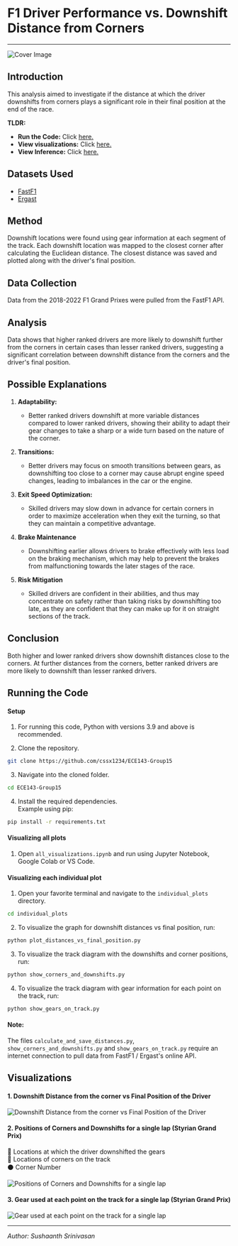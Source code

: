 # F1 Driver Performance vs. Downshift Distance from Corners

---

![Cover Image](./misc_images/cover.png)

## Introduction

This analysis aimed to investigate if the distance at which the driver downshifts from corners plays a significant role in their final position at the end of the race.

**TLDR:**

- **Run the Code:** Click [here.](#running-the-code)
- **View visualizations:** Click [here.](#visualizations)
- **View Inference:** Click [here.](#analysis)

## Datasets Used

- [FastF1](https://github.com/theOehrly/Fast-F1)
- [Ergast](https://ergast.com/mrd/)

## Method

Downshift locations were found using gear information at each segment of the track. Each downshift location was mapped to the closest corner after calculating the Euclidean distance. The closest distance was saved and plotted along with the driver's final position.

## Data Collection

Data from the 2018-2022 F1 Grand Prixes were pulled from the FastF1 API.

## Analysis

Data shows that higher ranked drivers are more likely to downshift further from the corners in certain cases than lesser ranked drivers, suggesting a significant correlation between downshift distance from the corners and the driver's final position.

## Possible Explanations

1. **Adaptability:**

   - Better ranked drivers downshift at more variable distances compared to lower ranked drivers, showing their ability to adapt their gear changes to take a sharp or a wide turn based on the nature of the corner.

2. **Transitions:**

   - Better drivers may focus on smooth transitions between gears, as downshifting too close to a corner may cause abrupt engine speed changes, leading to imbalances in the car or the engine.

3. **Exit Speed Optimization:**

   - Skilled drivers may slow down in advance for certain corners in order to maximize acceleration when they exit the turning, so that they can maintain a competitive advantage.

4. **Brake Maintenance**

   - Downshifting earlier allows drivers to brake effectively with less load on the braking mechanism, which may help to prevent the brakes from malfunctioning towards the later stages of the race.

5. **Risk Mitigation**
   - Skilled drivers are confident in their abilities, and thus may concentrate on safety rather than taking risks by downshifting too late, as they are confident that they can make up for it on straight sections of the track.

## Conclusion

Both higher and lower ranked drivers show downshift distances close to the corners. At further distances from the corners, better ranked drivers are more likely to downshift than lesser ranked drivers.

## Running the Code

#### Setup

1. For running this code, Python with versions 3.9 and above is recommended.

2. Clone the repository.

```sh
git clone https://github.com/cssx1234/ECE143-Group15
```

3. Navigate into the cloned folder.

```sh
cd ECE143-Group15
```

4. Install the required dependencies. \
   Example using pip:

```sh
pip install -r requirements.txt
```

#### Visualizing all plots

1. Open `all_visualizations.ipynb` and run using Jupyter Notebook, Google Colab or VS Code.

#### Visualizing each individual plot

1. Open your favorite terminal and navigate to the `individual_plots` directory.

```sh
cd individual_plots
```

2. To visualize the graph for downshift distances vs final position, run:

```sh
python plot_distances_vs_final_position.py
```

3. To visualize the track diagram with the downshifts and corner positions, run:

```sh
python show_corners_and_downshifts.py
```

4. To visualize the track diagram with gear information for each point on the track, run:

```sh
python show_gears_on_track.py
```

#### Note:

The files `calculate_and_save_distances.py`, `show_corners_and_downshifts.py` and `show_gears_on_track.py` require an internet connection to pull data from FastF1 / Ergast's online API.

## Visualizations

#### 1. Downshift Distance from the corner vs Final Position of the Driver

![Downshift Distance from the corner vs Final Position of the Driver](./individual_plots/saved_visualizations/downshift_distance_vs_final_position.png)

#### 2. Positions of Corners and Downshifts for a single lap (Styrian Grand Prix)

🔵 Locations at which the driver downshifted the gears \
🔴 Locations of corners on the track \
⚫ Corner Number

![Positions of Corners and Downshifts for a single lap](./individual_plots/saved_visualizations/corners_and_downshifts.png)

#### 3. Gear used at each point on the track for a single lap (Styrian Grand Prix)

![Gear used at each point on the track for a single lap](./individual_plots/saved_visualizations/gear_used_on_track.png)

---

_Author: Sushaanth Srinivasan_
